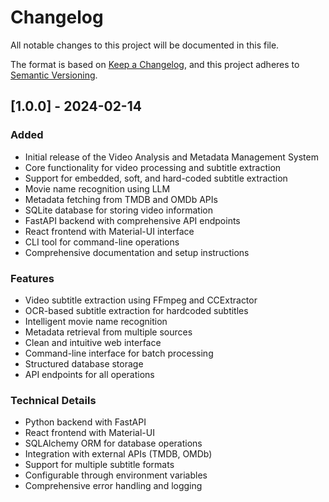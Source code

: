 # Changelog

All notable changes to this project will be documented in this file.

The format is based on [Keep a Changelog](https://keepachangelog.com/en/1.0.0/),
and this project adheres to [Semantic Versioning](https://semver.org/spec/v2.0.0.html).

## [1.0.0] - 2024-02-14

### Added

- Initial release of the Video Analysis and Metadata Management System
- Core functionality for video processing and subtitle extraction
- Support for embedded, soft, and hard-coded subtitle extraction
- Movie name recognition using LLM
- Metadata fetching from TMDB and OMDb APIs
- SQLite database for storing video information
- FastAPI backend with comprehensive API endpoints
- React frontend with Material-UI interface
- CLI tool for command-line operations
- Comprehensive documentation and setup instructions

### Features

- Video subtitle extraction using FFmpeg and CCExtractor
- OCR-based subtitle extraction for hardcoded subtitles
- Intelligent movie name recognition
- Metadata retrieval from multiple sources
- Clean and intuitive web interface
- Command-line interface for batch processing
- Structured database storage
- API endpoints for all operations

### Technical Details

- Python backend with FastAPI
- React frontend with Material-UI
- SQLAlchemy ORM for database operations
- Integration with external APIs (TMDB, OMDb)
- Support for multiple subtitle formats
- Configurable through environment variables
- Comprehensive error handling and logging
